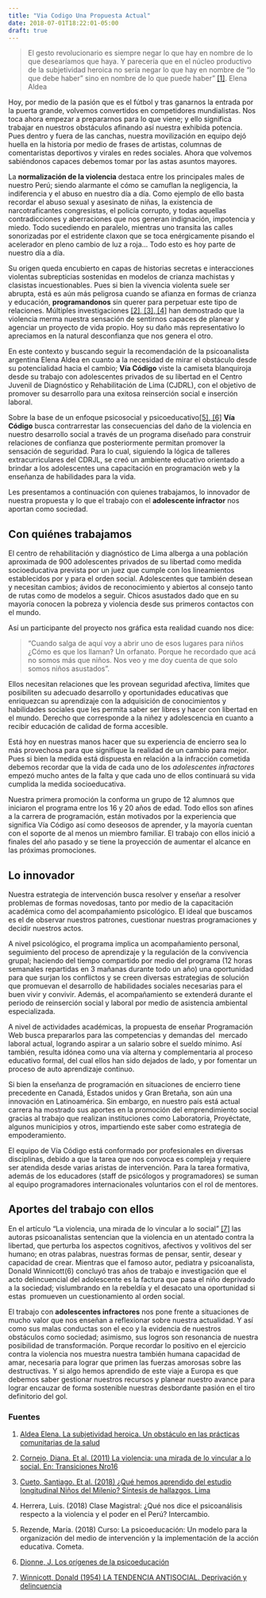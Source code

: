 ```yaml
---
title: "Via Codigo Una Propuesta Actual"
date: 2018-07-01T18:22:01-05:00
draft: true
---
```


> El gesto revolucionario es siempre negar lo que hay en nombre de lo que desearíamos que haya. Y parecería que en el núcleo productivo de la subjetividad heroica no sería negar lo que hay en nombre de “lo que debe haber” sino en nombre de lo que puede haber” [\[1\]][1].
> Elena Aldea

Hoy, por medio de la pasión que es el fútbol y tras ganarnos la entrada por la puerta grande, volvemos convertidos en competidores mundialistas. Nos toca ahora empezar a prepararnos para lo que viene; y ello significa trabajar en nuestros obstáculos afinando así nuestra exhibida potencia. Pues dentro y fuera de las canchas, nuestra movilización en equipo dejó huella en la historia por medio de frases de artistas, columnas de comentaristas deportivos y virales en redes sociales. Ahora que volvemos sabiéndonos capaces debemos tomar por las astas asuntos mayores.

La **normalización de la violencia** destaca entre los principales males de nuestro Perú; siendo alarmante el cómo se camuflan la negligencia, la indiferencia y el abuso en nuestro día a día. Como ejemplo de ello basta recordar el abuso sexual y asesinato de niñas, la existencia de narcotraficantes congresistas, el policía corrupto, y todas aquellas contradicciones y aberraciones que nos generan indignación, impotencia y miedo. Todo sucediendo en paralelo, mientras uno transita las calles sonorizadas por el estridente claxon que se toca enérgicamente pisando el acelerador en pleno cambio de luz a roja... Todo esto es hoy parte de nuestro día a día.

Su origen queda encubierto en capas de historias secretas e interacciones violentas subrepticias sostenidas en modelos de crianza machistas y clasistas incuestionables. Pues si bien la vivencia violenta suele ser abrupta, está es aún más peligrosa cuando se afianza en formas de crianza y educación, **programandonos** sin querer para perpetuar este tipo de relaciones. Múltiples investigaciones [\[2\], \[3\], \[4\]][2] han demostrado que la violencia merma nuestra sensación de sentirnos capaces de planear y agenciar un proyecto de vida propio. Hoy su daño más representativo lo apreciamos en la natural desconfianza que nos genera el otro.

En este contexto y buscando seguir la recomendación de la psicoanalista argentina Elena Aldea en cuanto a la necesidad de mirar el obstáculo desde su potencialidad hacia el cambio; **Vía Código** viste la camiseta blanquiroja desde su trabajo con adolescentes privados de su libertad en el Centro Juvenil de Diagnóstico y Rehabilitación de Lima (CJDRL), con el objetivo de promover su desarrollo para una exitosa reinserción social e inserción laboral.

Sobre la base de un enfoque psicosocial y psicoeducativo[\[5\], \[6\]][3] **Vía Código** busca contrarrestar las consecuencias del daño de la violencia en nuestro desarrollo social a través de un programa diseñado para construir relaciones de confianza que posteriormente permitan promover la sensación de seguridad. Para lo cual, siguiendo la lógica de talleres extracurriculares del CDRJL, se creó un ambiente educativo orientado a brindar a los adolescentes una capacitación en programación web y la enseñanza de habilidades para la vida.

Les presentamos a continuación con quienes trabajamos, lo innovador de nuestra propuesta y lo que el trabajo con el **adolescente infractor** nos aportan como sociedad.

## Con quiénes trabajamos

El centro de rehabilitación y diagnóstico de Lima alberga a una población aproximada de 900 adolescentes privados de su libertad como medida socioeducativa prevista por un juez que cumple con los lineamientos establecidos por y para el orden social. Adolescentes que también desean y necesitan cambios; ávidos de reconocimiento y abiertos al consejo tanto de rutas como de modelos a seguir. Chicos asustados dado que en su mayoría conocen la pobreza y violencia desde sus primeros contactos con el mundo.

Así un participante del proyecto nos gráfica esta realidad cuando nos dice:

> “Cuando salga de aquí voy a abrir uno de esos lugares para niños ¿Cómo es que los llaman? Un orfanato. Porque he recordado que acá no somos más que niños. Nos veo y me doy cuenta de que solo somos niños asustados”.

Ellos necesitan relaciones que les provean seguridad afectiva, límites que posibiliten su adecuado desarrollo y oportunidades educativas que enriquezcan su aprendizaje con la adquisición de conocimientos y habilidades sociales que les permita saber ser libres y hacer con libertad en el mundo. Derecho que corresponde a la niñez y adolescencia en cuanto a recibir educación de calidad de forma accesible.

Está hoy en nuestras manos hacer que su experiencia de encierro sea lo más provechosa para que signifique la realidad de un cambio para mejor. Pues si bien la medida está dispuesta en relación a la infracción cometida debemos recordar que la vida de cada uno de los _adolescentes infractores_ empezó mucho antes de la falta y que cada uno de ellos continuará su vida cumplida la medida socioeducativa.

Nuestra primera promoción la conforma un grupo de 12 alumnos que iniciaron el programa entre los 16 y 20 años de edad. Todo ellos son afines a la carrera de programación, están motivados por la experiencia que significa Vía Código así como deseosos de aprender, y la mayoría cuentan con el soporte de al menos un miembro familiar. El trabajo con ellos inició a finales del año pasado y se tiene la proyección de aumentar el alcance en las próximas promociones.

## Lo innovador

Nuestra estrategia de intervención busca resolver y enseñar a resolver problemas de formas novedosas, tanto por medio de la capacitación académica como del acompañamiento psicológico. El ideal que buscamos es el de observar nuestros patrones, cuestionar nuestras programaciones y decidir nuestros actos.

A nivel psicológico, el programa implica un acompañamiento personal, seguimiento del proceso de aprendizaje y la regulación de la convivencia grupal; haciendo del tiempo compartido por medio del programa (12 horas semanales repartidas en 3 mañanas durante todo un año) una oportunidad para que surjan los conflictos y se creen diversas estrategias de solución que promuevan el desarrollo de habilidades sociales necesarias para el buen vivir y convivir. Además, el acompañamiento se extenderá durante el periodo de reinserción social y laboral por medio de asistencia ambiental especializada.

A nivel de actividades académicas, la propuesta de enseñar Programación Web busca prepararlos para las competencias y demandas del  mercado laboral actual, logrando aspirar a un salario sobre el sueldo mínimo. Así también, resulta idónea como una vía alterna y complementaria al proceso educativo formal, del cual ellos han sido dejados de lado, y por fomentar un proceso de auto aprendizaje continuo.

Si bien la enseñanza de programación en situaciones de encierro tiene precedente en Canadá, Estados unidos y Gran Bretaña, son aún una innovación en Latinoamérica. Sin embargo, en nuestro país está actual carrera ha mostrado sus aportes en la promoción del emprendimiento social gracias al trabajo que realizan instituciones como Laboratoria, Proyéctate, algunos municipios y otros, impartiendo este saber como estrategia de empoderamiento.

El equipo de Vía Código está conformado por profesionales en diversas disciplinas, debido a que la tarea que nos convoca es compleja y requiere ser atendida desde varias aristas de intervención. Para la tarea formativa, además de los educadores (staff de psicólogos y programadores) se suman al equipo programadores internacionales voluntarios con el rol de mentores.

## Aportes del trabajo con ellos

En el artículo “La violencia, una mirada de lo vincular a lo social” [\[7\]][7] las autoras psicoanalistas sentencian que la violencia en un atentado contra la libertad, que perturba los aspectos cognitivos, afectivos y volitivos del ser humano; en otras palabras, nuestras formas de pensar, sentir, desear y capacidad de crear. Mientras que el famoso autor, pediatra y psicoanalista, Donald Winnicott(6) concluyó tras años de trabajo e investigación que el acto delincuencial del adolescente es la factura que pasa el niño deprivado a la sociedad; vislumbrando en la rebeldía y el desacato una oportunidad si estas  promueven un cuestionamiento al orden social.

El trabajo con **adolescentes infractores** nos pone frente a situaciones de mucho valor que nos enseñan a reflexionar sobre nuestra actualidad. Y así como sus malas conductas son el eco y la evidencia de nuestros obstáculos como sociedad; asimismo, sus logros son resonancia de nuestra posibilidad de transformación. Porque recordar lo positivo en el ejercicio contra la violencia nos muestra nuestra también humana capacidad de amar, necesaria para lograr que primen las fuerzas amorosas sobre las destructivas. Y si algo hemos aprendido de este viaje a Europa es que debemos saber gestionar nuestros recursos y planear nuestro avance para lograr encauzar de forma sostenible nuestras desbordante pasión en el tiro definitorio del gol.

### Fuentes

1.  [Aldea Elena. La subjetividad heroica. Un obstáculo en las prácticas comunitarias de la salud](https://lacasona.org.ar/media/uploads/la_subjetividad_heroica_escrito_por_elena_de_la_aldea.pdf)

2.  [Cornejo, Diana. Et al. (2011) La violencia: una mirada de lo vincular a lo social. En: Transiciones Nro16](https://www.apppna.pe/revista/transiciones-16/)
3.  [Cueto, Santiago. Et al. (2018) ¿Qué hemos aprendido del estudio longitudinal Niños del Milenio? Síntesis de hallazgos. Lima](http://www.ninosdelmilenio.org/wp-content/uploads/2018/06/Estudio-longitudinal-para-web2.pdf)
4.  Herrera, Luis. (2018) Clase Magistral: ¿Qué nos dice el psicoanálisis respecto a la violencia y el poder en el Perú? Intercambio.

5.  Rezende, María. (2018) Curso: La psicoeducación: Un modelo para la organización del medio de intervención y la implementación de la acción educativa. Cometa.
6.  [Dionne, J. Los orígenes de la psicoeducación](https://books.google.com.pe/books?hl=es&lr=lang_es&id=_W6cBc5awYsC&oi=fnd&pg=PA25&dq=gilles+gendreau&ots=FWBE_AVUKd&sig=ZEl4S5Khf-EdAinEPZ-5xts_niU&redir_esc=y#v=onepage&q=gilles%20gendreau&f=false)
7.  [Winnicott, Donald (1954) LA TENDENCIA ANTISOCIAL. Deprivación y delincuencia](https://adolescenciaantisocial.blogspot.com/2013/06/la-tendencia-antisocial-winnicott.html)

[1]: #fuentes
[2]: #fuentes
[3]: #fuentes
[4]: #fuentes
[5]: #fuentes
[6]: #fuentes
[7]: #fuentes
